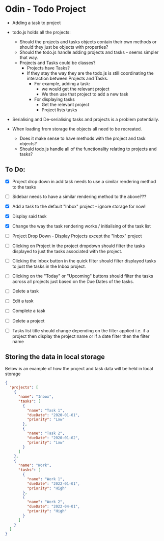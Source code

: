 # Odin - Todo Project

- Adding a task to project
- todo.js holds all the projects:

  - Should the projects and tasks objects contain their own methods or should they just be objects with properties?
  - Should the todo.js handle adding projects and tasks - seems simpler that way.
  - Projects and Tasks could be classes?
    - Projects have Tasks?
    - If they stay the way they are the todo.js is still coordinating the interaction between Projects and Tasks.
      - For example, adding a task:
        - we would get the relevant project
        - We then use that project to add a new task
      - For displaying tasks
        - Get the relevant project
        - Project lists tasks

- Serialising and De-serialising tasks and projects is a problem potentially.
- When loading from storage the objects all need to be recreated.

  - Does it make sense to have methods with the project and task objects?
  - Should todo.js handle all of the functionality relating to projects and tasks?

## To Do:

- [x] Project drop down in add task needs to use a similar rendering method to the tasks
- [ ] Sidebar needs to have a similar rendering method to the above???

- [x] Add a task to the default "Inbox" project - ignore storage for now!
- [x] Display said task
- [x] Change the way the task rendering works / initialising of the task list

- [ ] Project Drop Down - Display Projects except the "Inbox" project
- [ ] Clicking on Project in the project dropdown should filter the tasks displayed to just the tasks associated with the project.
- [ ] Clicking the Inbox button in the quick filter should filter displayed tasks to just the tasks in the Inbox project.
- [ ] Clicking on the "Today" or "Upcoming" buttons should filter the tasks across all projects just based on the Due Dates of the tasks.

- [ ] Delete a task
- [ ] Edit a task
- [ ] Complete a task
- [ ] Delete a project

- [ ] Tasks list title should change depending on the filter applied i.e. if a project then display the project name or if a date filter then the filter name

## Storing the data in local storage

Below is an example of how the project and task data will be held in local storage

```json
{
  "projects": [
    {
      "name": "Inbox",
      "tasks": [
        {
          "name": "Task 1",
          "dueDate": "2020-01-01",
          "priority": "Low"
        },
        {
          "name": "Task 2",
          "dueDate": "2020-01-02",
          "priority": "Low"
        }
      ]
    },
    {
      "name": "Work",
      "tasks": [
        {
          "name": "Work 1",
          "dueDate": "2022-01-01",
          "priority": "High"
        },
        {
          "name": "Work 2",
          "dueDate": "2022-04-01",
          "priority": "High"
        }
      ]
    }
  ]
}
```
